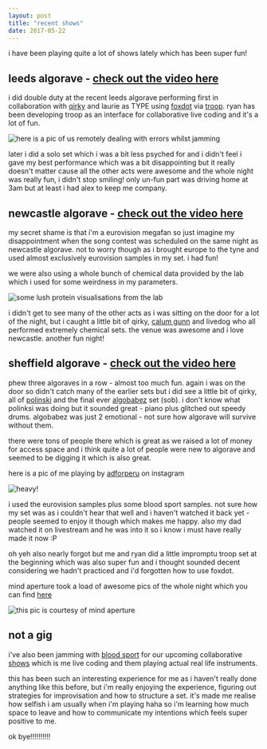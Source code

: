 ```yaml
---
layout: post
title: "recent shows"
date: 2017-05-22
---
```


i have been playing quite a lot of shows lately which has been super fun!

## leeds algorave - [check out the video here](https://www.youtube.com/watch?v=7dKn22kTW50)

i did double duty at the recent leeds algorave performing first in collaboration with [qirky](https://qirky.github.io/) and laurie as TYPE using [foxdot](http://foxdot.org/) via [troop](https://github.com/Qirky/Troop).  ryan has been developing troop as an interface for collaborative live coding and it's a lot of fun.  

![here is a pic of us remotely dealing with errors whilst jamming](https://s1.postimg.org/5d29tyaun/foxdot1.png)

later i did a solo set which i was a bit less psyched for and i didn't feel i gave my best performance which was a bit disappointing but it really doesn't matter cause all the other acts were awesome and the whole night was really fun, i didn't stop smiling!  only un-fun part was driving home at 3am but at least i had alex to keep me company.

## newcastle algorave - [check out the video here](https://www.youtube.com/watch?v=9Z1FFZviBnQ)

my secret shame is that i'm a eurovision megafan so just imagine my disappointment when the song contest was scheduled on the same night as newcastle algorave.  not to worry though as i brought europe to the tyne and used almost exclusively eurovision samples in my set.  i had fun!  

we were also using a whole bunch of chemical data provided by the lab which i used for some weirdness in my parameters.  

![some lush protein visualisations from the lab](https://s15.postimg.org/p7f46dvq3/Screen_Shot_2017-04-13_at_16.56.19.png)

i didn't get to see many of the other acts as i was sitting on the door for a lot of the night, but i caught a little bit of qirky, [calum gunn](http://www.calumgunn.com/) and livedog who all performed extremely chemical sets. the venue was awesome and i love newcastle.  another fun night!

## sheffield algorave - [check out the video here](https://www.youtube.com/watch?v=OY0b4BCmD2c)

phew three algoraves in a row - almost too much fun.  again i was on the door so didn't catch many of the earlier sets but i did see a little bit of qirky, all of [polinski](https://twitter.com/polinski) and the final ever [algobabez](https://twitter.com/algobbz) set (sob).  i don't know what polinksi was doing but it sounded great - piano plus glitched out speedy drums.  algobabez was just 2 emotional - not sure how algorave will survive without them.  

there were tons of people there which is great as we raised a lot of money for access space and i think quite a lot of people were new to algorave and seemed to be digging it which is also great.  

here is a pic of me playing by [adforperu](https://www.instagram.com/adforperu/) on instagram
   
![heavy!](https://s13.postimg.org/p5ots2bzb/heavy_lifting_sheffield_algo.png)

i used the eurovision samples plus some blood sport samples.  not sure how my set was as i couldn't hear that well and i haven't watched it back yet - people seemed to enjoy it though which makes me happy.  also my dad watched it on livestream and he was into it so i know i must have really made it now :P  

oh yeh also nearly forgot but me and ryan did a little impromptu troop set at the beginning which was also super fun and i thought sounded decent considering we hadn't practiced and i'd forgotten how to use foxdot.

mind aperture took a load of awesome pics of the whole night which you can find [here](https://www.facebook.com/pg/mindaperture.art/photos/?tab=album&album_id=1687994421501579)
   
![this pic is courtesy of mind aperture](https://s18.postimg.org/olzc20fix/18623261_1687996301501391_82691831346291889_o.jpg)

## not a gig

i've also been jamming with [blood sport](https://en-gb.facebook.com/bloodsportband/) for our upcoming collaborative [shows](https://heavy-lifting.github.io/shows.html) which is me live coding and them playing actual real life instruments.  

this has been such an interesting experience for me as i haven't really done anything like this before, but i'm really enjoying the experience, figuring out strategies for improvisation and how to structure a set.  it's made me realise how selfish i am usually when i'm playing haha so i'm learning how much space to leave and how to communicate my intentions which feels super positive to me.
   
ok bye!!!!!!!!!!
